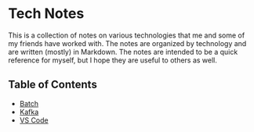# Tech Notes

This is a collection of notes on various technologies that me and some of my friends have worked with. The notes are organized by technology and are written (mostly) in Markdown. The notes are intended to be a quick reference for myself, but I hope they are useful to others as well.

## Table of Contents

* [Batch](batch/)
* [Kafka](kafka/kafka.md)
* [VS Code](VS%20Code/)